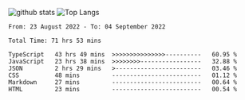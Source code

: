 ![github stats](https://github-readme-stats.vercel.app/api?username=realmahd1&show_icons=true&theme=codeSTACKr&hide_rank=true&count_private=true)
![Top Langs](https://github-readme-stats.vercel.app/api/top-langs/?username=realmahd1&hide=TeX&layout=compact&theme=codeSTACKr)

<!--START_SECTION:waka-->

```text
From: 23 August 2022 - To: 04 September 2022

Total Time: 71 hrs 53 mins

TypeScript   43 hrs 49 mins  >>>>>>>>>>>>>>>----------   60.95 %
JavaScript   23 hrs 38 mins  >>>>>>>>-----------------   32.88 %
JSON         2 hrs 29 mins   >------------------------   03.46 %
CSS          48 mins         -------------------------   01.12 %
Markdown     27 mins         -------------------------   00.64 %
HTML         23 mins         -------------------------   00.54 %
```

<!--END_SECTION:waka-->
